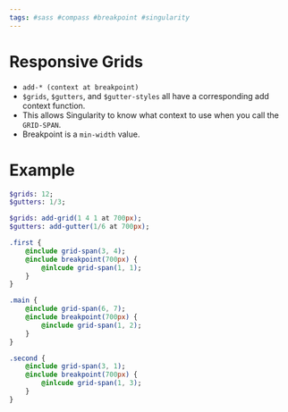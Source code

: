```yaml
---
tags: #sass #compass #breakpoint #singularity
---
```


# Responsive Grids

- `add-* (context at breakpoint)`
- `$grids`, `$gutters`, and `$gutter-styles` all have a corresponding add context function.
- This allows Singularity to know what context to use when you call the `GRID-SPAN`.
- Breakpoint is a `min-width` value.

# Example

```sass
$grids: 12;
$gutters: 1/3;

$grids: add-grid(1 4 1 at 700px);
$gutters: add-gutter(1/6 at 700px);

.first {
    @include grid-span(3, 4);
    @include breakpoint(700px) {  
        @inlcude grid-span(1, 1);
    }
}

.main {
    @include grid-span(6, 7);
    @include breakpoint(700px) {
        @include grid-span(1, 2);
    }
}

.second {
    @include grid-span(3, 1);
    @include breakpoint(700px) {
        @inlcude grid-span(1, 3);
    }
}
```
